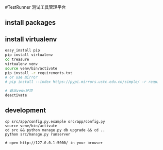 #TestRunner 测试工具管理平台


## install packages

## install virtualenv

```bash
easy_install pip
pip install virtualenv
cd treasure
virtualenv venv
source venv/bin/activate
pip install -r requirements.txt
# or use mirror
# pip install --index https://pypi.mirrors.ustc.edu.cn/simple/ -r requirements.txt

# 退出venv环境
deactivate
```


## development

```
cp src/app/config.py.example src/app/config.py
source venv/bin/activate
cd src && python manage.py db upgrade && cd ..
python src/manage.py runserver

# open http://127.0.0.1:5000/ in your browser
```